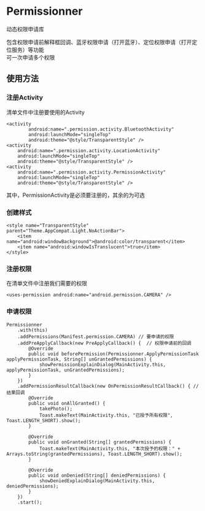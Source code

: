 # Permissionner
动态权限申请库  

包含权限申请前解释框回调、蓝牙权限申请（打开蓝牙）、定位权限申请（打开定位服务）等功能  
可一次申请多个权限

## 使用方法
### 注册Activity
清单文件中注册要使用的Activity

	<activity
            android:name=".permission.activity.BluetoothActivity"
            android:launchMode="singleTop"
            android:theme="@style/TransparentStyle" />
	<activity
	    android:name=".permission.activity.LocationActivity"
	    android:launchMode="singleTop"
	    android:theme="@style/TransparentStyle" />
	<activity
	    android:name=".permission.activity.PermissionActivity"
	    android:launchMode="singleTop"
	    android:theme="@style/TransparentStyle" />
其中，PermissionActivity是必须要注册的，其余的为可选

### 创建样式
	<style name="TransparentStyle" parent="Theme.AppCompat.Light.NoActionBar">
        <item name="android:windowBackground">@android:color/transparent</item>
        <item name="android:windowIsTranslucent">true</item>
    </style>

### 注册权限
在清单文件中注册我们需要的权限  

	<uses-permission android:name="android.permission.CAMERA" />

### 申请权限
	Permissionner
	    .with(this)
	    .addPermissions(Manifest.permission.CAMERA) // 要申请的权限
	    .addPreApplyCallback(new PreApplyCallback() {  // 权限申请前的回调
	        @Override
	        public void beforePermission(Permissionner.ApplyPermissionTask applyPermissionTask, String[] unGrantedPermissions) {
	            showPermissionExplainDialog(MainActivity.this, applyPermissionTask, unGrantedPermissions);
	        }
	    })
	    .addPermissionResultCallback(new OnPermissionResultCallback() { // 结果回调
	        @Override
	        public void onAllGranted() {
	            takePhoto();
	            Toast.makeText(MainActivity.this, "已授予所有权限", Toast.LENGTH_SHORT).show();
	        }
	
	        @Override
	        public void onGranted(String[] grantedPermissions) {
	            Toast.makeText(MainActivity.this, "本次授予的权限：" + Arrays.toString(grantedPermissions), Toast.LENGTH_SHORT).show();
	        }
	
	        @Override
	        public void onDenied(String[] deniedPermissions) {
	            showDeniedExplainDialog(MainActivity.this, deniedPermissions);
	        }
	    })
	    .start();
